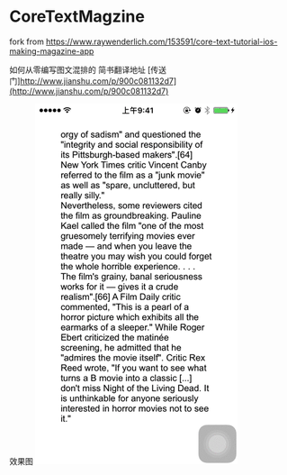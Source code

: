 # CoreTextMagzine
fork from https://www.raywenderlich.com/153591/core-text-tutorial-ios-making-magazine-app

如何从零编写图文混排的
简书翻译地址 [传送门]http://www.jianshu.com/p/900c081132d7](http://www.jianshu.com/p/900c081132d7)

效果图 ![效果图](https://github.com/madaoCN/CoreTextMagzine/blob/master/image.gif)


